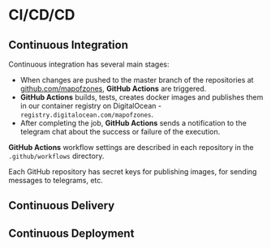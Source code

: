 # CI/CD/CD

## Continuous Integration

Continuous integration has several main stages:

* When changes are pushed to the master branch of the repositories at [github.com/mapofzones](https://github.com/mapofzones), **GitHub Actions** are triggered.
* **GitHub Actions** builds, tests, creates docker images and publishes them in our container registry on DigitalOcean - `registry.digitalocean.com/mapofzones`.
* After completing the job, **GitHub Actions** sends a notification to the telegram chat about the success or failure of the execution.

**GitHub Actions** workflow settings are described in each repository in the `.github/workflows` directory.

Each GitHub repository has secret keys for publishing images, for sending messages to telegrams, etc.

## Continuous Delivery

## Continuous Deployment